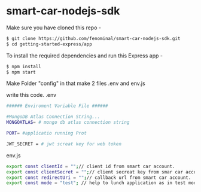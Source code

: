 # smart-car-nodejs-sdk

Make sure you have cloned this repo -
```bash
$ git clone https://github.com/fenominal/smart-car-nodejs-sdk.git
$ cd getting-started-express/app
```
To install the required dependencies and run this Express app -
```bash
$ npm install
$ npm start
```

Make Folder "config" in that make 2 files .env and env.js

write this code.
.env
```bash
###### Enviroment Variable File ######

#MongoDB Atlas Connection String...
MONGOATLAS= # mongo db atlas connection string

PORT= #applicatio running Prot

JWT_SECRET = # jwt screat key for web token
```
env.js
```bash
export const clientId = "";// client id from smart car account.
export const clientSecret = "";// client secreat key from smar car account.
export const redirectUri = "";// callback url from smart car account.
export const mode = "test"; // help to lunch application as in test mode
